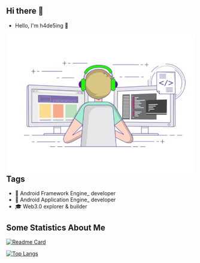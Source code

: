 ## Hi there 👋
- Hello, I'm h4de5ing 👋

<img align="right" alt="GIF" src="https://raw.githubusercontent.com/devSouvik/devSouvik/master/gif3.gif" width="500"/>

## Tags
- 🔭 Android Framework Engine_ developer
- 🌱 Android Application Engine_ developer
- 🎓 Web3.0 explorer & builder


## Some Statistics About Me

[![Readme Card](https://github-readme-stats.vercel.app/api?username=h4de5ing&show_icons=true&title_color=ffffff&icon_color=bb2acf&text_color=daf7dc&bg_color=151515)](https://github.com/anuraghazra/github-readme-stats)

[![Top Langs](https://github-readme-stats.vercel.app/api/top-langs/?username=h4de5ing&layout=compact&exclude_repo=h4de5ing.github.io&title_color=ffffff&icon_color=bb2acf&text_color=daf7dc&bg_color=151515)](https://github.com/anuraghazra/github-readme-stats)

